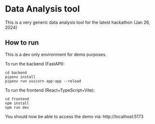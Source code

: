 # Data Analysis tool

This is a very generic data analysis tool for the latest hackathon (Jan 26, 2024)

## How to run

This is a dev only environment for demo purposes.

To run the backend (FastAPI):

```
cd backend
pipenv install
pipenv run uvicorn app:app --reload
```

To run the frontend (React+TypeScript+Vite):

```
cd frontend
npm install
npm run dev
```

You should now be able to access the demo via: http://localhost:5173

